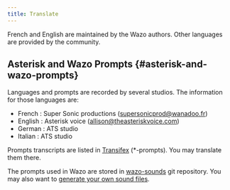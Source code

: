 ```yaml
---
title: Translate
---
```


French and English are maintained by the Wazo authors. Other languages are provided by the
community.

## Asterisk and Wazo Prompts {#asterisk-and-wazo-prompts}

Languages and prompts are recorded by several studios. The information for those languages are:

- French : Super Sonic productions (supersonicprod@wanadoo.fr)
- English : Asterisk voice (allison@theasteriskvoice.com)
- German : ATS studio
- Italian : ATS studio

Prompts transcripts are listed in [Transifex](https://explore.transifex.com/wazo/wazo/)
(\*-prompts). You may translate them there.

The prompts used in Wazo are stored in [wazo-sounds](https://github.com/wazo-platform/wazo-sounds)
git repository. You may also want to
[generate your own sound files](/uc-doc/contributors/generate_custom_prompts).

